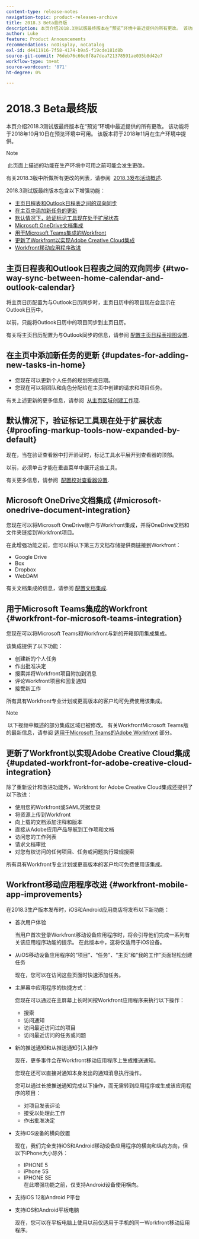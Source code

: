 ```yaml
---
content-type: release-notes
navigation-topic: product-releases-archive
title: 2018.3 Beta最终版
description: 本页介绍2018.3测试版最终版本在“预览”环境中最近提供的所有更改。 该功能将于2018年10月10日在预览环境中可用。 该版本将于2018年11月在生产环境中提供。
author: Luke
feature: Product Announcements
recommendations: noDisplay, noCatalog
exl-id: d4411916-7f58-4174-b9a5-f19cde181d8b
source-git-commit: 76deb76c66e8f8a7dea721378591ae035b8d42e7
workflow-type: tm+mt
source-wordcount: '871'
ht-degree: 0%

---
```


# 2018.3 Beta最终版

本页介绍2018.3测试版最终版本在“预览”环境中最近提供的所有更改。 该功能将于2018年10月10日在预览环境中可用。 该版本将于2018年11月在生产环境中提供。

>[!NOTE]
>
> 此页面上描述的功能在生产环境中可用之前可能会发生更改。

有关2018.3版中所做所有更改的列表，请参阅  [2018.3发布活动概述](../../../../product-announcements/product-releases/quarterly-release-archive/2018.3-release-activity/2018.3-release-activity-overview.md).

2018.3测试版最终版本包含以下增强功能：

* [主页日程表和Outlook日程表之间的双向同步](#two-way-sync-between-home-calendar-and-outlook-calendar)
* [在主页中添加新任务的更新](#updates-for-adding-new-tasks-in-home)
* [默认情况下，验证标记工具现在处于扩展状态](#proofing-markup-tools-now-expanded-by-default)
* [Microsoft OneDrive文档集成](#microsoft-onedrive-document-integration)
* [用于Microsoft Teams集成的Workfront](#workfront-for-microsoft-teams-integration)
* [更新了Workfront以实现Adobe Creative Cloud集成](#updated-workfront-for-adobe-creative-cloud-integration)
* [Workfront移动应用程序改进](#workfront-mobile-app-improvements)

## 主页日程表和Outlook日程表之间的双向同步 {#two-way-sync-between-home-calendar-and-outlook-calendar}

将主页日历配置为与Outlook日历同步时，主页日历中的项目现在会显示在Outlook日历中。

以前，只能将Outlook日历中的项目同步到主页日历。

有关将主页日历配置为与Outlook同步的信息，请参阅 [配置主页日程表视图设置](../../../../workfront-basics/using-home/using-the-home-area/configure-home-calendar-view.md).

## 在主页中添加新任务的更新 {#updates-for-adding-new-tasks-in-home}

* 您现在可以更新个人任务的规划完成日期。
* 您现在可以将团队和角色分配给在主页中创建的请求和项目任务。

有关上述更新的更多信息，请参阅  [从主页区域创建工作项](../../../../workfront-basics/using-home/using-the-home-area/create-work-items-in-home.md).

## 默认情况下，验证标记工具现在处于扩展状态 {#proofing-markup-tools-now-expanded-by-default}

现在，当在验证查看器中打开验证时，标记工具水平展开到查看器的顶部。

以前，必须单击才能在垂直菜单中展开这些工具。

有关更多信息，请参阅  [配置校对查看器设置](../../../../review-and-approve-work/proofing/reviewing-proofs-within-workfront/configure-proofing-viewer-settings.md).

## Microsoft OneDrive文档集成 {#microsoft-onedrive-document-integration}

您现在可以将Microsoft OneDrive帐户与Workfront集成，并将OneDrive文档和文件夹链接到Workfront项目。

在此增强功能之前，您可以将以下第三方文档存储提供商链接到Workfront：

* Google Drive
* Box
* Dropbox
* WebDAM

有关文档集成的信息，请参阅 [配置文档集成](../../../../administration-and-setup/configure-integrations/configure-document-integrations.md).

## 用于Microsoft Teams集成的Workfront {#workfront-for-microsoft-teams-integration}

您现在可以将Microsoft Teams和Workfront与新的开箱即用集成集成。

该集成提供了以下功能：

* 创建新的个人任务
* 作出批准决定
* 搜索并将Workfront项目附加到消息
* 评论Workfront项目和回复通知
* 接受新工作

所有具有Workfront专业计划或更高版本的客户均可免费使用该集成。

>[!NOTE]
>
 以下视频中概述的部分集成区域已被修改。 有关WorkfrontMicrosoft Teams版的最新信息，请参阅 [适用于Microsoft Teams的Adobe Workfront](../../../../workfront-integrations-and-apps/using-workfront-with-microsoft-teams/use-workfront-with-ms-teams.md) 部分。

## 更新了Workfront以实现Adobe Creative Cloud集成 {#updated-workfront-for-adobe-creative-cloud-integration}

除了重新设计和改进功能外，Workfront for Adobe Creative Cloud集成还提供了以下改进：

* 使用您的Workfront或SAML凭据登录
* 将资源上传到Workfront
* 向上载的文档添加注释和版本
* 直接从Adobe应用产品导航到工作项和文档
* 访问您的工作列表
* 请求文档审批
* 对您有权访问的任何项目、任务或问题执行常规搜索

所有具有Workfront专业计划或更高版本的客户均可免费使用该集成。

## Workfront移动应用程序改进 {#workfront-mobile-app-improvements}

在2018.3生产版本发布时，iOS和Android应用商店将发布以下新功能：

* 首次用户体验

  当用户首次登录Workfront移动设备应用程序时，将会引导他们完成一系列有关该应用程序功能的提示。 在此版本中，这将仅适用于iOS设备。

* 从iOS移动设备应用程序的“项目”、“任务”、“主页”和“我的工作”页面轻松创建任务

  现在，您可以在访问这些页面时快速添加任务。

* 主屏幕中应用程序的快捷方式：

  您现在可以通过在主屏幕上长时间按Workfront应用程序来执行以下操作：

   * 搜索
   * 访问通知
   * 访问最近访问过的项目 
   * 访问最近访问的任务或问题

* 新的推送通知和从推送通知引入操作

  现在，更多事件会在Workfront移动应用程序上生成推送通知。

  您现在还可以直接对通知本身发出的通知消息执行操作。

  您可以通过长按推送通知完成以下操作，而无需转到应用程序或生成该应用程序的项目：

   * 对项目发表评论
   * 接受以处理此工作
   * 作出批准决定

* 支持iOS设备的横向放置

  现在，我们完全支持iOS和Android移动设备应用程序的横向和纵向方向，但以下iPhone大小除外：

   * IPHONE 5
   * iPhone 5S
   * IPHONE SE\
     在此增强功能之前，仅支持Android设备使用横向。

* 支持iOS 12和Android P平台
* 支持iOS和Android平板电脑

  现在，您可以在平板电脑上使用以前仅适用于手机的同一Workfront移动应用程序。
